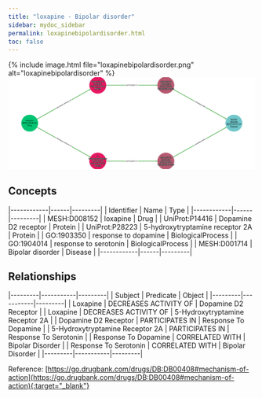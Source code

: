 ```yaml
---
title: "loxapine - Bipolar disorder"
sidebar: mydoc_sidebar
permalink: loxapinebipolardisorder.html
toc: false 
---
```


{% include image.html file="loxapinebipolardisorder.png" alt="loxapinebipolardisorder" %}![Path Visualization](/images/loxapinebipolardisorder.png)

## Concepts

|------------|------|---------|
| Identifier | Name | Type    |
|------------|------|---------|
| MESH:D008152 | loxapine | Drug |
| UniProt:P14416 | Dopamine D2 receptor | Protein |
| UniProt:P28223 | 5-hydroxytryptamine receptor 2A | Protein |
| GO:1903350 | response to dopamine | BiologicalProcess |
| GO:1904014 | response to serotonin | BiologicalProcess |
| MESH:D001714 | Bipolar disorder | Disease |
|------------|------|---------|

## Relationships

|---------|-----------|---------|
| Subject | Predicate | Object  |
|---------|-----------|---------|
| Loxapine | DECREASES ACTIVITY OF | Dopamine D2 Receptor |
| Loxapine | DECREASES ACTIVITY OF | 5-Hydroxytryptamine Receptor 2A |
| Dopamine D2 Receptor | PARTICIPATES IN | Response To Dopamine |
| 5-Hydroxytryptamine Receptor 2A | PARTICIPATES IN | Response To Serotonin |
| Response To Dopamine | CORRELATED WITH | Bipolar Disorder |
| Response To Serotonin | CORRELATED WITH | Bipolar Disorder |
|---------|-----------|---------|

Reference: [https://go.drugbank.com/drugs/DB:DB00408#mechanism-of-action](https://go.drugbank.com/drugs/DB:DB00408#mechanism-of-action){:target="_blank"}